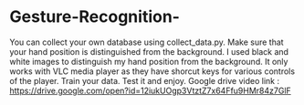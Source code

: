 # Gesture-Recognition-
You can collect your own database using collect_data.py. Make sure that your hand position is distinguished from the background. 
I used black and white images to distinguish my hand position from the background. 
It only works with VLC media player as they have shorcut keys for various controls of the player. 
Train your data.
Test it and enjoy.
Google drive video link : https://drive.google.com/open?id=12iukUOgp3VtztZ7x64Ffu9HMr84z7GlF
